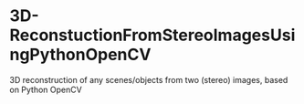 # 3D-ReconstuctionFromStereoImagesUsingPythonOpenCV
3D reconstruction of any scenes/objects from two (stereo) images, based on Python OpenCV
